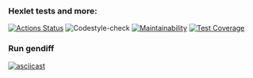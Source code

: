 ### Hexlet tests and more:
[![Actions Status](https://github.com/almax-21/frontend-project-lvl2/workflows/hexlet-check/badge.svg)](https://github.com/almax-21/frontend-project-lvl2/actions)
![Codestyle-check](https://github.com/almax-21/frontend-project-lvl2/workflows/Codestyle-check/badge.svg)
[![Maintainability](https://api.codeclimate.com/v1/badges/dec3679a488b13a5f93c/maintainability)](https://codeclimate.com/github/almax-21/frontend-project-lvl2/maintainability)
[![Test Coverage](https://api.codeclimate.com/v1/badges/dec3679a488b13a5f93c/test_coverage)](https://codeclimate.com/github/almax-21/frontend-project-lvl2/test_coverage)

### Run gendiff
[![asciicast](https://asciinema.org/a/RcaPtrMN0UkKfnVBhS2TyWrcj.svg)](https://asciinema.org/a/RcaPtrMN0UkKfnVBhS2TyWrcj)